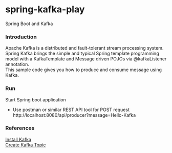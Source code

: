 # spring-kafka-play
Spring Boot and Kafka

### Introduction
Apache Kafka is a distributed and fault-tolerant stream processing system. Spring Kafka brings the simple and typical Spring template programming model with a KafkaTemplate and Message driven POJOs via @kafkaListener annotation.    
This sample code gives you how to produce and consume message using Kafka.

### Run
Start Spring boot application

* Use postman or similar REST API tool for POST request http://localhost:8080/api/producer?message=Hello-Kafka


### References
[Install Kafka](https://kafka.apache.org/quickstart)   
[Create Kafka Topic](https://kafka.apache.org/quickstart#quickstart_createtopic)

